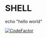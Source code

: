 # SHELL

echo "hello world"

<a href="https://www.codefactor.io/repository/github/misacza/shell"><img src="https://www.codefactor.io/repository/github/misacza/shell/badge" alt="CodeFactor" /></a>
